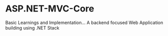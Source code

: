 # ASP.NET-MVC-Core
Basic Learnings and Implementation...
A backend focused Web Application building using .NET Stack
